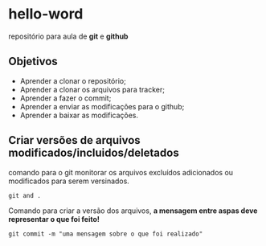 # hello-word
repositório para aula de **git** e **github**
 
## Objetivos
 
* Aprender a clonar o repositório;
* Aprender a clonar os arquivos para tracker;
* Aprender a fazer o commit;
* Aprender a enviar as modificações para o github;
* Aprender a baixar as modificações.
 
## Criar versões de arquivos modificados/incluidos/deletados

comando para o git monitorar os arquivos excluídos adicionados ou modificados para serem versinados.

```git
git and .
```

Comando para criar a versão dos arquivos, **a mensagem entre aspas deve representar o que foi feito!**

```git
git commit -m "uma mensagem sobre o que foi realizado"
```
